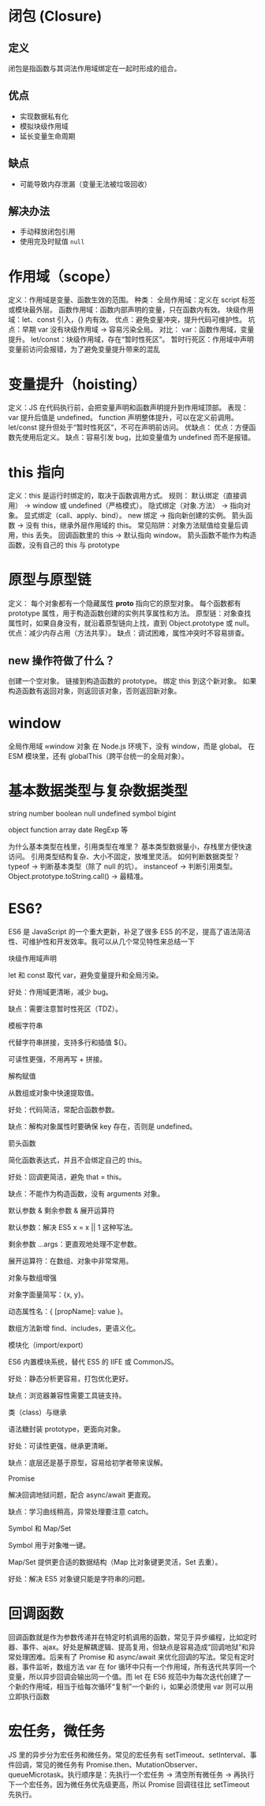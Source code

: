 # 闭包 (Closure)

## 定义

闭包是指函数与其词法作用域绑定在一起时形成的组合。

## 优点

- 实现数据私有化
- 模拟块级作用域
- 延长变量生命周期

## 缺点

- 可能导致内存泄漏（变量无法被垃圾回收）

## 解决办法

- 手动释放闭包引用
- 使用完及时赋值 `null`

# 作用域（scope）

定义：作用域是变量、函数生效的范围。
种类：
全局作用域：定义在 script 标签或模块最外层。
函数作用域：函数内部声明的变量，只在函数内有效。
块级作用域：let、const 引入，{} 内有效。
优点：避免变量冲突，提升代码可维护性。
坑点：早期 var 没有块级作用域 → 容易污染全局。
对比：
var：函数作用域，变量提升。
let/const：块级作用域，存在“暂时性死区”。
暂时行死区：作用域中声明变量前访问会报错，为了避免变量提升带来的混乱

# 变量提升（hoisting）

定义：JS 在代码执行前，会把变量声明和函数声明提升到作用域顶部。
表现：
var 提升后值是 undefined。
function 声明整体提升，可以在定义前调用。
let/const 提升但处于“暂时性死区”，不可在声明前访问。
优缺点：
优点：方便函数先使用后定义。
缺点：容易引发 bug，比如变量值为 undefined 而不是报错。

# this 指向

定义：this 是运行时绑定的，取决于函数调用方式。
规则：
默认绑定（直接调用） → window 或 undefined（严格模式）。
隐式绑定（对象.方法） → 指向对象。
显式绑定（call、apply、bind）。
new 绑定 → 指向新创建的实例。
箭头函数 → 没有 this，继承外层作用域的 this。
常见陷阱：对象方法赋值给变量后调用，this 丢失。
回调函数里的 this → 默认指向 window。
箭头函数不能作为构造函数，没有自己的 this 与 prototype

# 原型与原型链

定义：
每个对象都有一个隐藏属性 **proto** 指向它的原型对象。
每个函数都有 prototype 属性，用于构造函数创建的实例共享属性和方法。
原型链：对象查找属性时，如果自身没有，就沿着原型链向上找，直到 Object.prototype 或 null。
优点：减少内存占用（方法共享）。
缺点：调试困难，属性冲突时不容易排查。

## new 操作符做了什么？

创建一个空对象。
链接到构造函数的 prototype。
绑定 this 到这个新对象。
如果构造函数有返回对象，则返回该对象，否则返回新对象。

# window

全局作用域 ≈window 对象
在 Node.js 环境下，没有 window，而是 global。
在 ESM 模块里，还有 globalThis（跨平台统一的全局对象）。

# 基本数据类型与复杂数据类型

string number boolean null undefined symbol bigint

object function array date RegExp 等

为什么基本类型在栈里，引用类型在堆里？
基本类型数据量小，存栈里方便快速访问。
引用类型结构复杂、大小不固定，放堆里灵活。
如何判断数据类型？
typeof → 判断基本类型（除了 null 的坑）。
instanceof → 判断引用类型。
Object.prototype.toString.call() → 最精准。

# ES6?

ES6 是 JavaScript 的一个重大更新，补足了很多 ES5 的不足，提高了语法简洁性、可维护性和开发效率。我可以从几个常见特性来总结一下

块级作用域声明

let 和 const 取代 var，避免变量提升和全局污染。

好处：作用域更清晰，减少 bug。

缺点：需要注意暂时性死区（TDZ）。

模板字符串

代替字符串拼接，支持多行和插值 ${}。

可读性更强，不用再写 + 拼接。

解构赋值

从数组或对象中快速提取值。

好处：代码简洁，常配合函数参数。

缺点：解构对象属性时要确保 key 存在，否则是 undefined。

箭头函数

简化函数表达式，并且不会绑定自己的 this。

好处：回调更简洁，避免 that = this。

缺点：不能作为构造函数，没有 arguments 对象。

默认参数 & 剩余参数 & 展开运算符

默认参数：解决 ES5 x = x || 1 这种写法。

剩余参数 ...args：更直观地处理不定参数。

展开运算符：在数组、对象中非常常用。

对象与数组增强

对象字面量简写：{x, y}。

动态属性名：{ [propName]: value }。

数组方法新增 find、includes，更语义化。

模块化（import/export）

ES6 内置模块系统，替代 ES5 的 IIFE 或 CommonJS。

好处：静态分析更容易，打包优化更好。

缺点：浏览器兼容性需要工具链支持。

类（class）与继承

语法糖封装 prototype，更面向对象。

好处：可读性更强，继承更清晰。

缺点：底层还是基于原型，容易给初学者带来误解。

Promise

解决回调地狱问题，配合 async/await 更直观。

缺点：学习曲线稍高，异常处理要注意 catch。

Symbol 和 Map/Set

Symbol 用于对象唯一键。

Map/Set 提供更合适的数据结构（Map 比对象键更灵活，Set 去重）。

好处：解决 ES5 对象键只能是字符串的问题。

# 回调函数

回调函数就是作为参数传递并在特定时机调用的函数，常见于异步编程，比如定时器、事件、ajax。好处是解耦逻辑、提高复用，但缺点是容易造成“回调地狱”和异常处理困难。后来有了 Promise 和 async/await 来优化回调的写法。常见有定时器，事件监听，数组方法
var 在 for 循环中只有一个作用域，所有迭代共享同一个变量，所以异步回调会输出同一个值。而 let 在 ES6 规范中为每次迭代创建了一个新的作用域，相当于给每次循环“复制”一个新的 i，如果必须使用 var 则可以用立即执行函数

# 宏任务，微任务

JS 里的异步分为宏任务和微任务。常见的宏任务有 setTimeout、setInterval、事件回调，常见的微任务有 Promise.then、MutationObserver、queueMicrotask。执行顺序是：先执行一个宏任务 → 清空所有微任务 → 再执行下一个宏任务。因为微任务优先级更高，所以 Promise 回调往往比 setTimeout 先执行。
